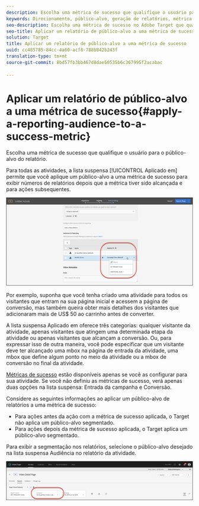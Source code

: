 ```yaml
---
description: Escolha uma métrica de sucesso que qualifique o usuário para o público-alvo do relatório.
keywords: Direcionamento, público-alvo, geração de relatórios, métrica de sucesso
seo-description: Escolha uma métrica de sucesso no Adobe Target que qualifique o usuário para o público-alvo do relatório.
seo-title: Aplicar um relatório de público-alvo a uma métrica de sucesso no Adobe Target
solution: Target
title: Aplicar um relatório de público-alvo a uma métrica de sucesso
uuid: cc485785-84cc-4a60-acf8-788b842b243f
translation-type: tm+mt
source-git-commit: 8bd57fb3bb467d8dae50535b6c367995f2acabac

---
```



# Aplicar um relatório de público-alvo a uma métrica de sucesso{#apply-a-reporting-audience-to-a-success-metric}

Escolha uma métrica de sucesso que qualifique o usuário para o público-alvo do relatório.

Para todas as atividades, a lista suspensa [!UICONTROL Aplicado em] permite que você aplique um público-alvo a uma métrica de sucesso para exibir números de relatórios depois que a métrica tiver sido alcançada e para ações subsequentes.

![](assets/success_metric.png)

Por exemplo, suponha que você tenha criado uma atividade para todos os visitantes que entram na sua página inicial e acessem a página de conversão, mas também queira obter mais detalhes dos visitantes que adicionaram mais de US$ 50 ao carrinho antes de converter.

A lista suspensa Aplicado em oferece três categorias: qualquer visitante da atividade, apenas visitantes que atingem uma determinada etapa da atividade ou apenas visitantes que alcançam a conversão. Ou, para expressar isso de outra maneira, você pode especificar que um visitante deve ter alcançado uma mbox na página de entrada da atividade, uma mbox que define algum ponto no meio da atividade ou a mbox de conversão no final da atividade.

[Métricas de sucesso](../c-activities/r-success-metrics/success-metrics.md#reference_D011575C85DA48E989A244593D9B9924) estão disponíveis apenas se você as configurar para sua atividade. Se você não definiu as métricas de sucesso, verá apenas duas opções na lista suspensa: Entrada da campanha e Conversão.

Considere as seguintes informações ao aplicar um público-alvo de relatórios a uma métrica de sucesso:

* Para ações antes da ação com a métrica de sucesso aplicada, o Target não aplica um público-alvo segmentado.
* Para ações depois da métrica de sucesso aplicada, o Target aplica um público-alvo segmentado.

Para exibir a segmentação nos relatórios, selecione o público-alvo desejado na lista suspensa Audiência no relatório da atividade.

![](assets/reporting_audience_dropdown.png)

